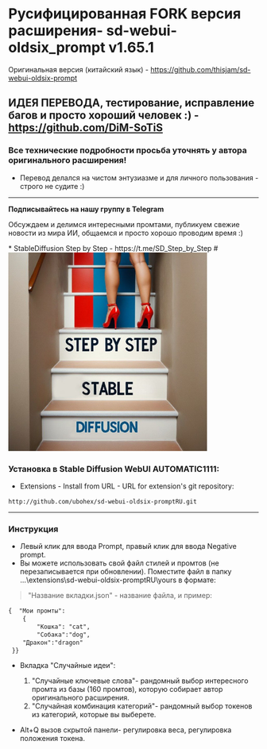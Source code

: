 
# Русифицированная FORK версия расширения- sd-webui-oldsix_prompt v1.65.1 
Оригинальная версия (китайский язык) - https://github.com/thisjam/sd-webui-oldsix-prompt
## ИДЕЯ ПЕРЕВОДА, тестирование, исправление багов и просто хороший человек :) - https://github.com/DiM-SoTiS
### Все технические подробности просьба уточнять у автора оригинального расширения!
* Перевод делался на чистом энтузиазме и для личного пользования - строго не судите :)
--- 

  <p><b> Подписывайтесь на нашу группу в Telegram </b></p>
<p>Обсуждаем и делимся интересными промтами, публикуем свежие новости из мира ИИ, общаемся и просто хорошо проводим время :) </p>
* StableDiffusion Step by Step - https://t.me/SD_Step_by_Step
# <img src="imgs/tg.jpg" width="400" height="400" />

### Установка в Stable Diffusion WebUI AUTOMATIC1111:
  * Extensions - Install from URL - URL for extension's git repository:
  ```
http://github.com/ubohex/sd-webui-oldsix-promptRU.git
  ```
 
--- 
### Инструкция 
* Левый клик для ввода Prompt, правый клик для ввода Negative prompt.
* Вы можете использовать свой файл стилей и промтов (не перезаписывается при обновлении). Поместите файл в папку ...\extensions\sd-webui-oldsix-promptRU\yours в формате:
> "Название вкладки.json" - название файла, и пример:
```
{  "Мои промты": 
	{
        "Кошка": "cat",
        "Собака":"dog",
	"Дракон":"dragon"
 }}
```
* Вкладка "Случайные идеи":
  1. "Случайные ключевые слова"- рандомный выбор интересного промта из базы (160 промтов), которую собирает автор оригинального расширения.
  2. "Случайная комбинация категорий"- рандомный выбор токенов из категорий, которые вы выберете.

* Alt+Q вызов скрытой панели- регулировка веса, регулировка положения токена.   
  

